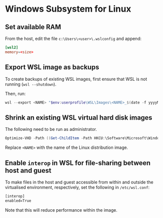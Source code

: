 # Windows Subsystem for Linux

## Set available RAM

From the host, edit the file `c:\Users\<user>\.wslconfig` and append:

```conf
[wsl2]
memory=<size>
```

## Export WSL image as backups

To create backups of existing WSL images, first ensure that WSL is not running
(`wsl --shutdown`).

Then, run:

```ps1
wsl --export <NAME> "$env:userprofile\WSL\Images\<NAME>_$(date -f yyyyMMdd_HHmmss).tar"
```

## Shrink an existing WSL virtual hard disk images

The following need to be run as administrator.

```ps1
Optimize-VHD -Path ((Get-ChildItem -Path HKCU:\Software\Microsoft\Windows\CurrentVersion\Lxss | Where-Object {$_.GetValue("DistributionName") -eq "<NAME>' }).GetValue("BasePath") + "\ext4.vhdx") -Mode Full
```

Replace `<NAME>` with the name of the Linux distribution image.

## Enable `interop` in WSL for file-sharing between host and guest

To make files in the host and guest accessible from within and outside the
virtualised environment, respectively, set the following in `/etc/wsl.conf`:

```txt
[interop]
enabled=True
```

Note that this will reduce performance within the image.

